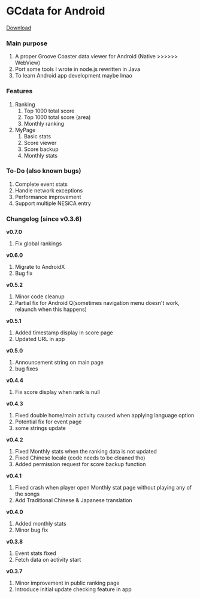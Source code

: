 # GCdata for Android

[Download](https://030.cdpa.nsysu.edu.tw/gcdata/latest.apk)

### Main purpose

1. A proper Groove Coaster data viewer for Android (Native >>>>>> WebView)
2. Port some tools I wrote in node.js rewritten in Java
3. To learn Android app development maybe lmao

### Features

1. Ranking
    1. Top 1000 total score
    2. Top 1000 total score (area)
    3. Monthly ranking
2. MyPage
    1. Basic stats
    2. Score viewer
    3. Score backup
	4. Monthly stats

### To-Do (also known bugs)

1. Complete event stats
2. Handle network exceptions
3. Performance improvement
4. Support multiple NESiCA entry

### Changelog (since v0.3.6)
**v0.7.0**
1. Fix global rankings

**v0.6.0**
1. Migrate to AndroidX
2. Bug fix

**v0.5.2**
1. Minor code cleanup
2. Partial fix for Android Q(sometimes navigation menu doesn't work, relaunch when this happens)

**v0.5.1**
1. Added timestamp display in score page
2. Updated URL in app

**v0.5.0**
1. Announcement string on main page
2. bug fixes

**v0.4.4**
1. Fix score display when rank is null

**v0.4.3**
1. Fixed double home/main activity caused when applying language option
2. Potential fix for event page
3. some strings update

**v0.4.2**
1. Fixed Monthly stats when the ranking data is not updated
2. Fixed Chinese locale (code needs to be cleaned tho)
3. Added permission request for score backup function

**v0.4.1**
1. Fixed crash when player open Monthly stat page without playing any of the songs
2. Add Traditional Chinese & Japanese translation

**v0.4.0**
1. Added monthly stats
2. Minor bug fix

**v0.3.8**
1. Event stats fixed
2. Fetch data on activity start

**v0.3.7**
1. Minor improvement in public ranking page
2. Introduce initial update checking feature in app
